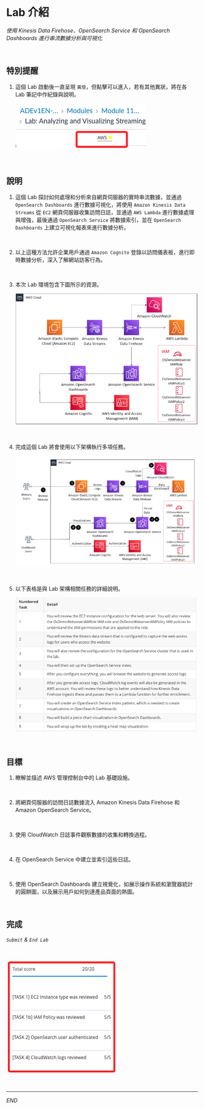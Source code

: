 # Lab 介紹

_使用 Kinesis Data Firehose、OpenSearch Service 和 OpenSearch Dashboards 進行串流數據分析與可視化_

<br>

## 特別提醒

1. 這個 Lab 啟動後一直呈現 `黃燈`，但點擊可以進入，若有其他異狀，將在各 Lab 筆記中作紀錄與說明。

    ![](images/img_11.png)

<br>

## 說明

1. 這個 Lab 探討如何處理和分析來自網頁伺服器的實時串流數據，並通過 `OpenSearch Dashboards` 進行數據可視化，將使用 `Amazon Kinesis Data Streams` 從 `EC2` 網頁伺服器收集訪問日誌，並通過 `AWS Lambda` 進行數據處理與增強，最後通過 `OpenSearch Service` 將數據索引，並在 `OpenSearch Dashboards` 上建立可視化報表來進行數據分析。

<br>

2. 以上這種方法允許企業用戶通過 `Amazon Cognito` 登錄以訪問儀表板，進行即時數據分析，深入了解網站訪客行為。

<br>

3. 本次 Lab 環境包含下圖所示的資源。

    ![](images/img_03.png)

<br>

4. 完成這個 Lab 將會使用以下架構執行多項任務。

    ![](images/img_04.png)

<br>

5. 以下表格是與 Lab 架構相關任務的詳細說明。

    ![](images/img_05.png)

<br>

## 目標

1. 瞭解並描述 AWS 管理控制台中的 Lab 基礎設施。

<br>

2. 將網頁伺服器的訪問日誌數據流入 Amazon Kinesis Data Firehose 和 Amazon OpenSearch Service。

<br>

3. 使用 CloudWatch 日誌事件觀察數據的收集和轉換過程。

<br>

4. 在 OpenSearch Service 中建立並索引這些日誌。

<br>

5. 使用 OpenSearch Dashboards 建立視覺化，如展示操作系統和瀏覽器統計的圓餅圖，以及展示用戶如何到達產品頁面的熱圖。

<br>

## 完成

_`Submit` & `End Lab`_

<br>

![](images/img_77.png)

<br>

___

_END_

